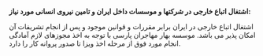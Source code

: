 **اشتغال اتباع خارجی در شرکتها و موسسات داخل ایران و تامین نیروی انسانی مورد نیاز:**

اشتغال اتباع خارجی در ایران برابر مقررات و قوانین موجود و پس از انجام تشریفات آن امکان پذیر می باشد. موسسه بهار مهاجران پارسی با توجه به اخذ مجوزهای لازم آمادگی انجام مورد فوق از مرحله اخذ ویزا تا صدور پروانه کار را دارد.
